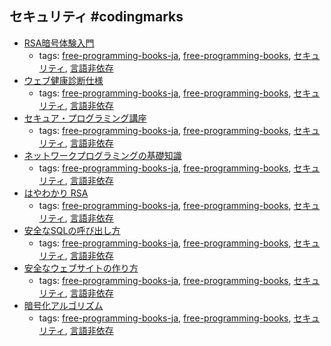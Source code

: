 セキュリティ #codingmarks 
---
* [RSA暗号体験入門](http://www.cybersyndrome.net/rsa/)
    * tags: [free-programming-books-ja](../tags/free-programming-books-ja.md), [free-programming-books](../tags/free-programming-books.md), [セキュリティ](../tags/セキュリティ.md), [言語非依存](../tags/言語非依存.md)
* [ウェブ健康診断仕様](http://www.ipa.go.jp/files/000017319.pdf)
    * tags: [free-programming-books-ja](../tags/free-programming-books-ja.md), [free-programming-books](../tags/free-programming-books.md), [セキュリティ](../tags/セキュリティ.md), [言語非依存](../tags/言語非依存.md)
* [セキュア・プログラミング講座](http://www.ipa.go.jp/security/awareness/vendor/programmingv2/index.html)
    * tags: [free-programming-books-ja](../tags/free-programming-books-ja.md), [free-programming-books](../tags/free-programming-books.md), [セキュリティ](../tags/セキュリティ.md), [言語非依存](../tags/言語非依存.md)
* [ネットワークプログラミングの基礎知識](http://x68000.q-e-d.net/~68user/net/)
    * tags: [free-programming-books-ja](../tags/free-programming-books-ja.md), [free-programming-books](../tags/free-programming-books.md), [セキュリティ](../tags/セキュリティ.md), [言語非依存](../tags/言語非依存.md)
* [はやわかり RSA](http://www.mew.org/~kazu/doc/rsa.html)
    * tags: [free-programming-books-ja](../tags/free-programming-books-ja.md), [free-programming-books](../tags/free-programming-books.md), [セキュリティ](../tags/セキュリティ.md), [言語非依存](../tags/言語非依存.md)
* [安全なSQLの呼び出し方](http://www.ipa.go.jp/files/000017320.pdf)
    * tags: [free-programming-books-ja](../tags/free-programming-books-ja.md), [free-programming-books](../tags/free-programming-books.md), [セキュリティ](../tags/セキュリティ.md), [言語非依存](../tags/言語非依存.md)
* [安全なウェブサイトの作り方](http://www.ipa.go.jp/files/000017316.pdf)
    * tags: [free-programming-books-ja](../tags/free-programming-books-ja.md), [free-programming-books](../tags/free-programming-books.md), [セキュリティ](../tags/セキュリティ.md), [言語非依存](../tags/言語非依存.md)
* [暗号化アルゴリズム](http://fussy.web.fc2.com/algo/algo9-1.htm)
    * tags: [free-programming-books-ja](../tags/free-programming-books-ja.md), [free-programming-books](../tags/free-programming-books.md), [セキュリティ](../tags/セキュリティ.md), [言語非依存](../tags/言語非依存.md)

